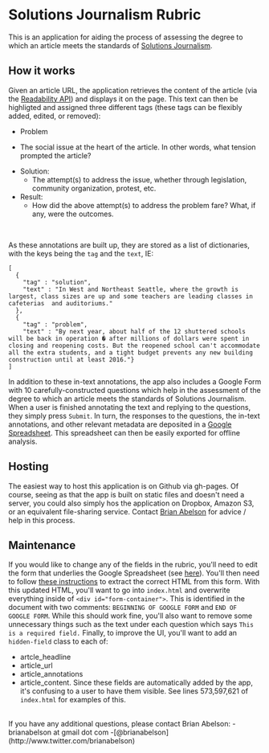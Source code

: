 Solutions Journalism Rubric
===========================

This is an application for aiding the process of assessing the degree to which an article meets the standards of [Solutions Journalism](http://solutionsjournalism.org/).
<br/>

## How it works
Given an article URL, the application retrieves the content of the article (via the [Readability API](http://www.readability.com/developers/api)) and displays it on the page.  This text can then be highligted and assigned three different tags (these tags can be flexibly added, edited, or removed):

 - Problem
  * The social issue at the heart of the article. In other words, what tension prompted the article?
- Solution:
  * The attempt(s) to address the issue, whether through legislation, community organization, protest, etc.
- Result:
  * How did the above attempt(s) to address the problem fare?  What, if any, were the outcomes.
<br/>

As these annotations are built up, they are stored as a list of dictionaries, with the keys being the `tag` and the `text`, IE:

```
[
  {
    "tag" : "solution",
    "text" : "In West and Northeast Seattle, where the growth is largest, class sizes are up and some teachers are leading classes in cafeterias  and auditoriums."
  },
  {
    "tag" : "problem",
    "text" : "By next year, about half of the 12 shuttered schools will be back in operation � after millions of dollars were spent in closing and reopening costs. But the reopened school can't accommodate all the extra students, and a tight budget prevents any new building construction until at least 2016."}
]
```

In addition to these in-text annotations, the app also includes a Google Form with 10 carefully-constructed questions which help in the assessment of the degree to which an article meets the standards of Solutions Journalism.
<br>
When a user is finished annotating the text and replying to the questions, they simply press `Submit`.  In turn, the responses to the questions, the in-text annotations, and other relevant metadata are deposited in a [Google Spreadsheet](https://docs.google.com/spreadsheet/ccc?key=0An9Q5Mkz4lG7dEtXanVWVUo1ZjE0R0UxcjhUM2I2aFE&usp=drive_web#gid=0).  This spreadsheet can then be easily exported for offline analysis.

## Hosting
The easiest way to host this application is on Github via gh-pages.  Of course, seeing as that the app is built on static files and doesn't need a server, you could also simply hos the application on Dropbox, Amazon S3, or an equivalent file-sharing service. Contact [Brian Abelson](mailto:brianabelson@gmail.com) for advice / help in this process.


## Maintenance
If you would like to change any of the fields in the rubric, you'll need to edit the form that underlies the Google Spreadsheet (see [here](https://docs.google.com/forms/d/13EyHZbX1Ln3M4Wqrl1dl8C8qiLt8cjL4ip00A016MI8/edit)).  You'll then need to follow [these instructions](http://www.immersionmedia.com/blog/customizing-and-styling-google-forms/) to extract the correct HTML from this form.  With this updated HTML, you'll want to go into `index.html` and overwrite everything inside of `<div id="form-container">`.  This is identified in the document with two comments: `BEGINNING OF GOOGLE FORM` and `END OF GOOGLE FORM`.  While this should work fine, you'll also want to remove some unnecessary things such as the text under each question which says `This is a required field.` Finally, to improve the UI, you'll want to add an `hidden-field` class to each of:
- artcle_headline
- article_url
- article_annotations
- article_content.
Since these fields are automatically added by the app, it's confusing to a user to have them visible. See lines 573,597,621 of `index.html` for examples of this. 
<br>
If you have any additional questions, please contact Brian Abelson:
  - brianabelson at gmail dot com
  -[@brianabelson](http://www.twitter.com/brianabelson)